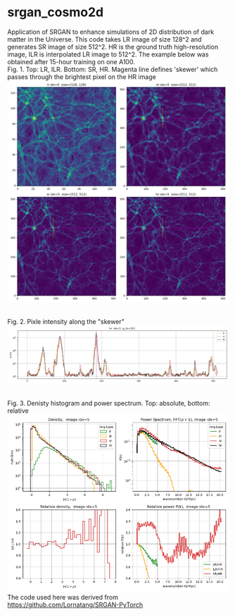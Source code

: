 # srgan_cosmo2d 
Application of SRGAN to enhance simulations of 2D distribution of dark matter in the Universe.
This code takes LR image of size 128^2 and generates SR image of size 512^2. HR is the ground truth high-resolution image, ILR is interpolated LR image to 512^2.
The example below was obtained after 15-hour training on one A100.
<br> Fig. 1. Top: LR, ILR. Bottom: SR, HR. Magenta line defines 'skewer' which passes through the brightest pixel on the HR image
![plot1](docs/img5_f4.png )


<br> Fig. 2. Pixle intensity along the "skewer"
![plot2](docs/img5_f5.png ) 

<br> Fig. 3. Denisty histogram and power spectrum. Top: absolute, bottom: relative
![plot2](docs/img5_f6.png ) 
The code used here was derived from https://github.com/Lornatang/SRGAN-PyTorch

 
